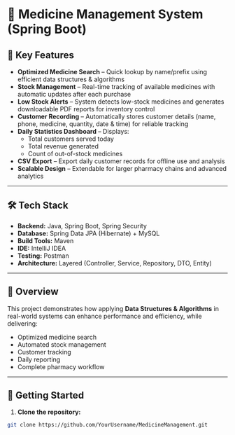 # 💊 Medicine Management System (Spring Boot)





## 🔑 Key Features
- **Optimized Medicine Search** – Quick lookup by name/prefix using efficient data structures & algorithms  
- **Stock Management** – Real-time tracking of available medicines with automatic updates after each purchase  
- **Low Stock Alerts** – System detects low-stock medicines and generates downloadable PDF reports for inventory control  
- **Customer Recording** – Automatically stores customer details (name, phone, medicine, quantity, date & time) for reliable tracking  
- **Daily Statistics Dashboard** – Displays:  
  - Total customers served today  
  - Total revenue generated  
  - Count of out-of-stock medicines  
- **CSV Export** – Export daily customer records for offline use and analysis  
- **Scalable Design** – Extendable for larger pharmacy chains and advanced analytics  

---

## 🛠 Tech Stack
- **Backend:** Java, Spring Boot, Spring Security  
- **Database:** Spring Data JPA (Hibernate) + MySQL  
- **Build Tools:** Maven  
- **IDE:** IntelliJ IDEA  
- **Testing:** Postman  
- **Architecture:** Layered (Controller, Service, Repository, DTO, Entity)  

---

## 📌 Overview
This project demonstrates how applying **Data Structures & Algorithms** in real-world systems can enhance performance and efficiency, while delivering:  
- Optimized medicine search  
- Automated stock management  
- Customer tracking  
- Daily reporting  
- Complete pharmacy workflow  

---

## 🚀 Getting Started
1. **Clone the repository:**  
```bash
git clone https://github.com/YourUsername/MedicineManagement.git

